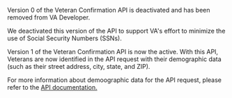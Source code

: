 Version 0 of the Veteran Confirmation API is deactivated and has been removed from VA Developer. 

We deactivated this version of the API to support VA's effort to minimize the use of Social Security Numbers (SSNs).   

Version 1 of the Veteran Confirmation API is now the active. With this API, Veterans are now identified in the API request with their demographic data (such as their street address, city, state, and ZIP).

For more information about demoographic data for the API request, please refer to the [API documentation. ](https://developer.va.gov/explore/api/veteran-confirmation/docs)
 

